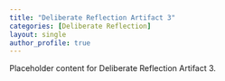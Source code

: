 ```yaml
---
title: "Deliberate Reflection Artifact 3"
categories: [Deliberate Reflection]
layout: single
author_profile: true
---
```

Placeholder content for Deliberate Reflection Artifact 3.
